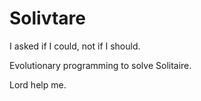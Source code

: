 # Solivtare

I asked if I could, not if I should. 

Evolutionary programming to solve Solitaire. 

Lord help me. 

